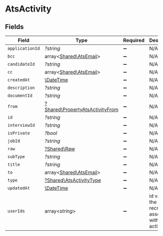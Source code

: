 # AtsActivity


## Fields

| Field                                                                             | Type                                                                              | Required                                                                          | Description                                                                       |
| --------------------------------------------------------------------------------- | --------------------------------------------------------------------------------- | --------------------------------------------------------------------------------- | --------------------------------------------------------------------------------- |
| `applicationId`                                                                   | *?string*                                                                         | :heavy_minus_sign:                                                                | N/A                                                                               |
| `bcc`                                                                             | array<[Shared\AtsEmail](../../Models/Shared/AtsEmail.md)>                         | :heavy_minus_sign:                                                                | N/A                                                                               |
| `candidateId`                                                                     | *?string*                                                                         | :heavy_minus_sign:                                                                | N/A                                                                               |
| `cc`                                                                              | array<[Shared\AtsEmail](../../Models/Shared/AtsEmail.md)>                         | :heavy_minus_sign:                                                                | N/A                                                                               |
| `createdAt`                                                                       | [\DateTime](https://www.php.net/manual/en/class.datetime.php)                     | :heavy_minus_sign:                                                                | N/A                                                                               |
| `description`                                                                     | *?string*                                                                         | :heavy_minus_sign:                                                                | N/A                                                                               |
| `documentId`                                                                      | *?string*                                                                         | :heavy_minus_sign:                                                                | N/A                                                                               |
| `from`                                                                            | [?Shared\PropertyAtsActivityFrom](../../Models/Shared/PropertyAtsActivityFrom.md) | :heavy_minus_sign:                                                                | N/A                                                                               |
| `id`                                                                              | *?string*                                                                         | :heavy_minus_sign:                                                                | N/A                                                                               |
| `interviewId`                                                                     | *?string*                                                                         | :heavy_minus_sign:                                                                | N/A                                                                               |
| `isPrivate`                                                                       | *?bool*                                                                           | :heavy_minus_sign:                                                                | N/A                                                                               |
| `jobId`                                                                           | *?string*                                                                         | :heavy_minus_sign:                                                                | N/A                                                                               |
| `raw`                                                                             | [?Shared\Raw](../../Models/Shared/Raw.md)                                         | :heavy_minus_sign:                                                                | N/A                                                                               |
| `subType`                                                                         | *?string*                                                                         | :heavy_minus_sign:                                                                | N/A                                                                               |
| `title`                                                                           | *?string*                                                                         | :heavy_minus_sign:                                                                | N/A                                                                               |
| `to`                                                                              | array<[Shared\AtsEmail](../../Models/Shared/AtsEmail.md)>                         | :heavy_minus_sign:                                                                | N/A                                                                               |
| `type`                                                                            | [?Shared\AtsActivityType](../../Models/Shared/AtsActivityType.md)                 | :heavy_minus_sign:                                                                | N/A                                                                               |
| `updatedAt`                                                                       | [\DateTime](https://www.php.net/manual/en/class.datetime.php)                     | :heavy_minus_sign:                                                                | N/A                                                                               |
| `userIds`                                                                         | array<*string*>                                                                   | :heavy_minus_sign:                                                                | id values of the recruiters associated with the activity.                         |